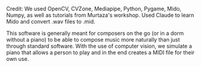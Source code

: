 Credit: We used OpenCV, CVZone, Mediapipe, Python, Pygame, Mido, Numpy, as well as tutorials from Murtaza's workshop.
Used Claude to learn Mido and convert .wav files to .mid.

This software is generally meant for composers on the go (or in a dorm without a piano) to be able to compose music more naturally than just through standard software. With the use of computer vision, we simulate a piano that allows a person to play and in the end creates a MIDI file for their own use.
